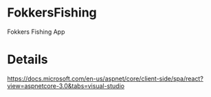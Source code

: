 # FokkersFishing
Fokkers Fishing App


# Details
https://docs.microsoft.com/en-us/aspnet/core/client-side/spa/react?view=aspnetcore-3.0&tabs=visual-studio
